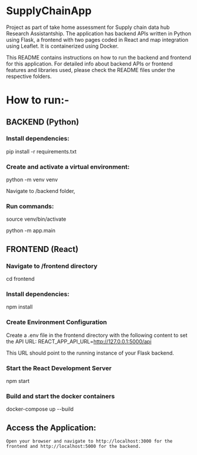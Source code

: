 # SupplyChainApp
Project as part of take home assessment for Supply chain data hub Research Assistantship. The application has backend APIs written in Python using Flask, a frontend with two pages coded in React and map integration using Leaflet. It is containerized using Docker.

This README contains instructions on how to run the backend and frontend for this application. For detailed info about backend APIs or frontend features and libraries used, please check the README files under the respective folders.

# How to run:-

## BACKEND (Python)
### Install dependencies:
pip install -r requirements.txt

### Create and activate a virtual environment:
python -m venv venv


Navigate to /backend folder,
### Run commands:
source venv/bin/activate

python -m app.main

## FRONTEND (React)

### Navigate to /frontend directory
cd frontend

### Install dependencies:
npm install

### Create Environment Configuration
Create a .env file in the frontend directory with the following content to set the API URL:
    REACT_APP_API_URL=http://127.0.0.1:5000/api

This URL should point to the running instance of your Flask backend.

### Start the React Development Server
npm start

### Build and start the docker containers
docker-compose up --build

## Access the Application:
	Open your browser and navigate to http://localhost:3000 for the frontend and http://localhost:5000 for the backend.

